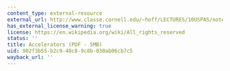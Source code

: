 ```yaml
---
content_type: external-resource
external_url: http://www.classe.cornell.edu/~hoff/LECTURES/10USPAS/notes01.pdf
has_external_license_warning: true
license: https://en.wikipedia.org/wiki/All_rights_reserved
status: ''
title: Accelerators (PDF - 5MB)
uid: 902f3b55-b2c9-40c8-9c8b-030ab06cb7c5
wayback_url: ''
---
```

